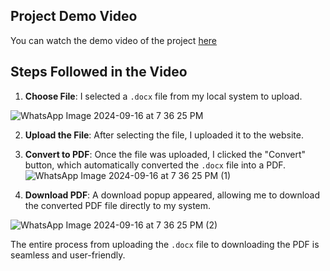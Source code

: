 ## Project Demo Video

You can watch the demo video of the project [here](https://drive.google.com/file/d/17qFbQKlgDrcl4Y0wnsj0afd_S9kY3JLI/view?usp=drivesdk)

## Steps Followed in the Video

1. **Choose File**: I selected a `.docx` file from my local system to upload.

![WhatsApp Image 2024-09-16 at 7 36 25 PM](https://github.com/user-attachments/assets/733c46e9-77f0-429b-bd2d-5179f3a5354f)

2. **Upload the File**: After selecting the file, I uploaded it to the website.
 
3. **Convert to PDF**: Once the file was uploaded, I clicked the "Convert" button, which automatically converted the `.docx` file into a PDF.
![WhatsApp Image 2024-09-16 at 7 36 25 PM (1)](https://github.com/user-attachments/assets/1fb6a07b-b727-4b10-870f-766cae8a3f7e)


5. **Download PDF**: A download popup appeared, allowing me to download the converted PDF file directly to my system.

![WhatsApp Image 2024-09-16 at 7 36 25 PM (2)](https://github.com/user-attachments/assets/b3f3ff18-dc9e-4479-b348-fb9e24d77e27)


The entire process from uploading the `.docx` file to downloading the PDF is seamless and user-friendly.
